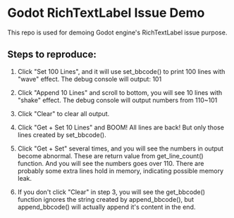 # Godot RichTextLabel Issue Demo

This repo is used for demoing Godot engine's RichTextLabel issue purpose.

## Steps to reproduce:

1. Click "Set 100 Lines", and it will use set_bbcode() to
print 100 lines with "wave" effect. The debug console
will output: 101

2. Click "Append 10 Lines" and scroll to bottom, you
will see 10 lines with "shake" effect. The debug console
will output numbers from 110~101

3. Click "Clear" to clear all output.

4. Click "Get + Set 10 Lines" and BOOM! All lines are back! But only those lines created by set_bbcode().

5. Click "Get + Set" several times, and you will see the numbers in output become abnormal. These are return value from get_line_count() function. And you will see the numbers goes over 110. There are probably some extra lines hold in memory, indicating possible memory leak.

6. If you don't click "Clear" in step 3, you will see the get_bbcode() function ignores the string created by append_bbcode(), but append_bbcode() will actually append it's content in the end.
